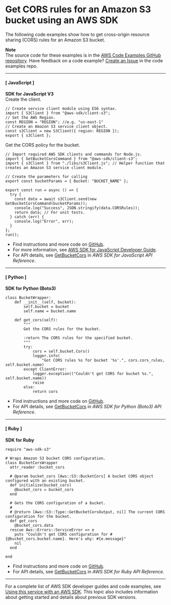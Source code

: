 # Get CORS rules for an Amazon S3 bucket using an AWS SDK<a name="example_s3_GetBucketCors_section"></a>

The following code examples show how to get cross\-origin resource sharing \(CORS\) rules for an Amazon S3 bucket\.

**Note**  
The source code for these examples is in the [AWS Code Examples GitHub repository](https://github.com/awsdocs/aws-doc-sdk-examples)\. Have feedback on a code example? [Create an Issue](https://github.com/awsdocs/aws-doc-sdk-examples/issues/new/choose) in the code examples repo\. 

------
#### [ JavaScript ]

**SDK for JavaScript V3**  
Create the client\.  

```
// Create service client module using ES6 syntax.
import { S3Client } from "@aws-sdk/client-s3";
// Set the AWS Region.
const REGION = "REGION"; //e.g. "us-east-1"
// Create an Amazon S3 service client object.
const s3Client = new S3Client({ region: REGION });
export { s3Client };
```
Get the CORS policy for the bucket\.  

```
// Import required AWS SDK clients and commands for Node.js.
import { GetBucketCorsCommand } from "@aws-sdk/client-s3";
import { s3Client } from "./libs/s3Client.js"; // Helper function that creates an Amazon S3 service client module.

// Create the parameters for calling
export const bucketParams = { Bucket: "BUCKET_NAME" };

export const run = async () => {
  try {
    const data = await s3Client.send(new GetBucketCorsCommand(bucketParams));
    console.log("Success", JSON.stringify(data.CORSRules));
    return data; // For unit tests.
  } catch (err) {
    console.log("Error", err);
  }
};
run();
```
+  Find instructions and more code on [GitHub](https://github.com/awsdocs/aws-doc-sdk-examples/tree/main/javascriptv3/example_code/s3#code-examples)\. 
+  For more information, see [AWS SDK for JavaScript Developer Guide](https://docs.aws.amazon.com/sdk-for-javascript/v3/developer-guide/s3-example-configuring-buckets.html#s3-example-configuring-buckets-get-cors)\. 
+  For API details, see [GetBucketCors](https://docs.aws.amazon.com/AWSJavaScriptSDK/v3/latest/clients/client-s3/classes/getbucketcorscommand.html) in *AWS SDK for JavaScript API Reference*\. 

------
#### [ Python ]

**SDK for Python \(Boto3\)**  
  

```
class BucketWrapper:
    def __init__(self, bucket):
        self.bucket = bucket
        self.name = bucket.name

    def get_cors(self):
        """
        Get the CORS rules for the bucket.

        :return The CORS rules for the specified bucket.
        """
        try:
            cors = self.bucket.Cors()
            logger.info(
                "Got CORS rules %s for bucket '%s'.", cors.cors_rules, self.bucket.name)
        except ClientError:
            logger.exception(("Couldn't get CORS for bucket %s.", self.bucket.name))
            raise
        else:
            return cors
```
+  Find instructions and more code on [GitHub](https://github.com/awsdocs/aws-doc-sdk-examples/tree/main/python/example_code/s3/s3_basics#code-examples)\. 
+  For API details, see [GetBucketCors](https://docs.aws.amazon.com/goto/boto3/s3-2006-03-01/GetBucketCors) in *AWS SDK for Python \(Boto3\) API Reference*\. 

------
#### [ Ruby ]

**SDK for Ruby**  
  

```
require "aws-sdk-s3"

# Wraps Amazon S3 bucket CORS configuration.
class BucketCorsWrapper
  attr_reader :bucket_cors

  # @param bucket_cors [Aws::S3::BucketCors] A bucket CORS object configured with an existing bucket.
  def initialize(bucket_cors)
    @bucket_cors = bucket_cors
  end

  # Gets the CORS configuration of a bucket.
  #
  # @return [Aws::S3::Type::GetBucketCorsOutput, nil] The current CORS configuration for the bucket.
  def get_cors
    @bucket_cors.data
  rescue Aws::Errors::ServiceError => e
    puts "Couldn't get CORS configuration for #{@bucket_cors.bucket.name}. Here's why: #{e.message}"
    nil
  end

end
```
+  Find instructions and more code on [GitHub](https://github.com/awsdocs/aws-doc-sdk-examples/tree/main/ruby/example_code/s3#code-examples)\. 
+  For API details, see [GetBucketCors](https://docs.aws.amazon.com/goto/SdkForRubyV3/s3-2006-03-01/GetBucketCors) in *AWS SDK for Ruby API Reference*\. 

------

For a complete list of AWS SDK developer guides and code examples, see [Using this service with an AWS SDK](UsingAWSSDK.md#sdk-general-information-section)\. This topic also includes information about getting started and details about previous SDK versions\.